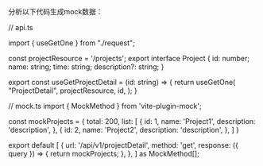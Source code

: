 分析以下代码生成mock数据：

// api.ts

import {  useGetOne } from "./request";

const projectResource = '/projects';
export interface Project {
    id: number;
    name: string;
    time: string;
    description?: string;
}

export const useGetProjectDetail = (id: string) => {
    return useGetOne<Project>(
        "ProjectDetail",
        projectResource,
        id,
    );
}


// mock.ts
import { MockMethod } from 'vite-plugin-mock';

const mockProjects = {
  total: 200,
  list: [
    {
      id: 1,
      name: 'Project1',
      description: 'description',
    },
    {
      id: 2,
      name: 'Project2',
      description: 'description',
    },
  ]
}

export default [
  {
    url: '/api/v1/projectDetail',
    method: 'get',
    response: ({ query }) => {
      return mockProjects;
    },
  },
] as MockMethod[];